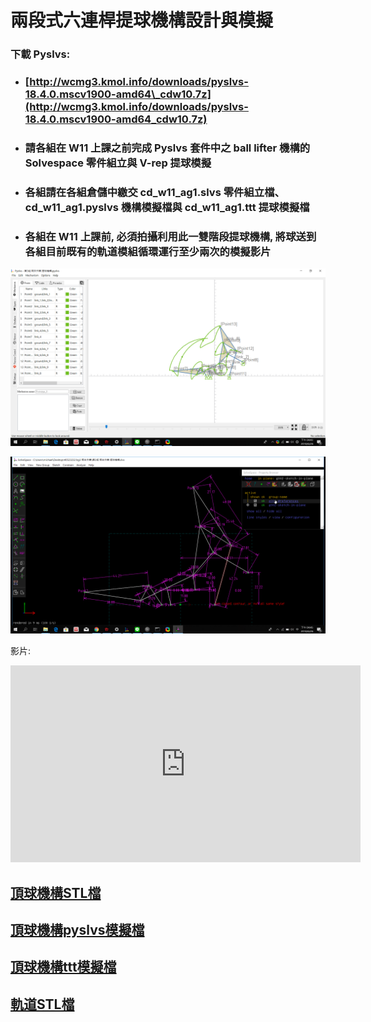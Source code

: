 # 兩段式六連桿提球機構設計與模擬

### 下載 Pyslvs:

* ### [http://wcmg3.kmol.info/downloads/pyslvs-18.4.0.mscv1900-amd64\_cdw10.7z](http://wcmg3.kmol.info/downloads/pyslvs-18.4.0.mscv1900-amd64_cdw10.7z)
* ### 請各組在 W11 上課之前完成 Pyslvs 套件中之 ball lifter 機構的 Solvespace 零件組立與 V-rep 提球模擬
* ### 各組請在各組倉儲中繳交 cd\_w11\_ag1.slvs 零件組立檔、cd\_w11\_ag1.pyslvs 機構模擬檔與 cd\_w11\_ag1.ttt 提球模擬檔
* ### 各組在 W11 上課前, 必須拍攝利用此一雙階段提球機構, 將球送到各組目前既有的軌道模組循環運行至少兩次的模擬影片

![](/assets/pyslvs-18.4.0.mscv1900-amd64_2018-06-26_16-43-47.png)

![](/assets/2018-06-26_16-45-54.png)


影片:
<iframe width="560" height="315" src="https://www.youtube.com/embed/CMHy38oILMk" frameborder="0" allow="autoplay; encrypted-media" allowfullscreen></iframe>


## [頂球機構STL檔](https://github.com/s40523232/cd2018/blob/gh-pages/%E7%AC%AC3%E7%B5%84%20%E6%9C%9F%E6%9C%AB%E4%BD%9C%E6%A5%AD%20%E6%A9%9F%E6%A7%8B.stl)


## [頂球機構pyslvs模擬檔](https://github.com/s40523232/cd2018/blob/gh-pages/%E7%AC%AC3%E7%B5%84%20%E6%9C%9F%E6%9C%AB%E4%BD%9C%E6%A5%AD%20%E6%8F%90%E7%90%83%E6%A9%9F%E6%A7%8B.pyslvs)

## [頂球機構ttt模擬檔](https://github.com/s40523232/cd2018/blob/gh-pages/%E7%AC%AC3%E7%B5%84%20%E6%9C%9F%E6%9C%AB%E4%BD%9C%E6%A5%AD%20%E6%8F%90%E7%90%83%E6%A9%9F%E6%A7%8B.ttt)

## [軌道STL檔](https://github.com/s40523232/cd2018/blob/gh-pages/%E7%AC%AC3%E7%B5%84%20%E6%9C%9F%E6%9C%AB%E4%BD%9C%E6%A5%AD%20%E8%BB%8C%E9%81%93.stl)



















































































